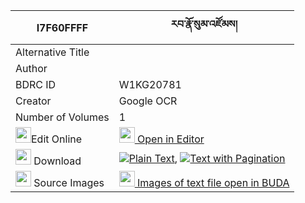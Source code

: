 |I7F60FFFF|རབ་རྣོ་སུམ་འཛོམས། 
| --- | --- 
|Alternative Title |
|Author | 
|BDRC ID | W1KG20781
|Creator | Google OCR
|Number of Volumes| 1
|<img width="25" src="https://img.icons8.com/color/25/000000/edit-property.png">Edit Online| [<img width="25" src="https://avatars.githubusercontent.com/u/45091458?s=200&v=4"> Open in Editor](http://editor.openpecha.org/I7F60FFFF)
|<img width="25" src="https://img.icons8.com/fluent/48/000000/download-2.png"/>  Download | [![](https://img.icons8.com/color/20/000000/txt.png)Plain Text](https://github.com/Openpecha/I7F60FFFF/releases/download/v1/rab_no_sum_dzom_plain_I7F60FFFF.zip), [![](https://img.icons8.com/color/20/000000/txt.png)Text with Pagination](https://github.com/Openpecha/I7F60FFFF/releases/download/v1/rab_no_sum_dzom_pages_I7F60FFFF.zip)
|<img width="25" src="https://img.icons8.com/plasticine/100/000000/pictures-folder.png"/>  Source Images | [<img width="25" src="https://library.bdrc.io/icons/BUDA-small.svg"> Images of text file open in BUDA](https://library.bdrc.io/show/bdr:W1KG20781)